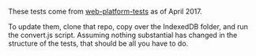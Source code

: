 These tests come from [web-platform-tests](https://github.com/w3c/web-platform-tests/tree/master/IndexedDB) as of April 2017.

To update them, clone that repo, copy over the IndexedDB folder, and run the convert.js script. Assuming nothing substantial has changed in the structure of the tests, that should be all you have to do.

